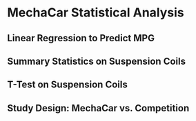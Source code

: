 # MechaCar Statistical Analysis
## Linear Regression to Predict MPG


## Summary Statistics on Suspension Coils

## T-Test on Suspension Coils

## Study Design: MechaCar vs. Competition
